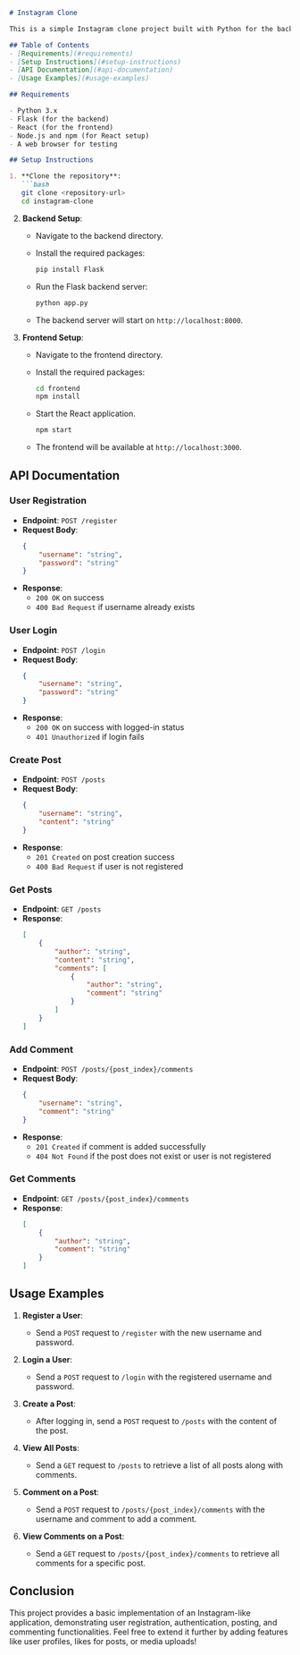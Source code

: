 ```markdown
# Instagram Clone

This is a simple Instagram clone project built with Python for the backend and React for the frontend. The application allows users to register, log in, create posts, and comment on them. 

## Table of Contents
- [Requirements](#requirements)
- [Setup Instructions](#setup-instructions)
- [API Documentation](#api-documentation)
- [Usage Examples](#usage-examples)

## Requirements

- Python 3.x
- Flask (for the backend)
- React (for the frontend)
- Node.js and npm (for React setup)
- A web browser for testing

## Setup Instructions

1. **Clone the repository**:
   ```bash
   git clone <repository-url>
   cd instagram-clone
   ```

2. **Backend Setup**:
   - Navigate to the backend directory.
   - Install the required packages:
     ```bash
     pip install Flask
     ```

   - Run the Flask backend server:
     ```bash
     python app.py
     ```
   - The backend server will start on `http://localhost:8000`.

3. **Frontend Setup**:
   - Navigate to the frontend directory.
   - Install the required packages:
     ```bash
     cd frontend
     npm install
     ```

   - Start the React application.
     ```bash
     npm start
     ```
   - The frontend will be available at `http://localhost:3000`.

## API Documentation

### User Registration
- **Endpoint**: `POST /register`
- **Request Body**:
  ```json
  {
      "username": "string",
      "password": "string"
  }
  ```
- **Response**: 
  - `200 OK` on success
  - `400 Bad Request` if username already exists

### User Login
- **Endpoint**: `POST /login`
- **Request Body**:
  ```json
  {
      "username": "string",
      "password": "string"
  }
  ```
- **Response**: 
  - `200 OK` on success with logged-in status
  - `401 Unauthorized` if login fails

### Create Post
- **Endpoint**: `POST /posts`
- **Request Body**:
  ```json
  {
      "username": "string",
      "content": "string"
  }
  ```
- **Response**: 
  - `201 Created` on post creation success
  - `400 Bad Request` if user is not registered

### Get Posts
- **Endpoint**: `GET /posts`
- **Response**:
  ```json
  [
      {
          "author": "string",
          "content": "string",
          "comments": [
              {
                  "author": "string",
                  "comment": "string"
              }
          ]
      }
  ]
  ```

### Add Comment
- **Endpoint**: `POST /posts/{post_index}/comments`
- **Request Body**:
  ```json
  {
      "username": "string",
      "comment": "string"
  }
  ```
- **Response**: 
  - `201 Created` if comment is added successfully
  - `404 Not Found` if the post does not exist or user is not registered

### Get Comments
- **Endpoint**: `GET /posts/{post_index}/comments`
- **Response**:
  ```json
  [
      {
          "author": "string",
          "comment": "string"
      }
  ]
  ```

## Usage Examples

1. **Register a User**:
   - Send a `POST` request to `/register` with the new username and password.

2. **Login a User**:
   - Send a `POST` request to `/login` with the registered username and password.

3. **Create a Post**:
   - After logging in, send a `POST` request to `/posts` with the content of the post.

4. **View All Posts**:
   - Send a `GET` request to `/posts` to retrieve a list of all posts along with comments.

5. **Comment on a Post**:
   - Send a `POST` request to `/posts/{post_index}/comments` with the username and comment to add a comment.

6. **View Comments on a Post**:
   - Send a `GET` request to `/posts/{post_index}/comments` to retrieve all comments for a specific post.

## Conclusion

This project provides a basic implementation of an Instagram-like application, demonstrating user registration, authentication, posting, and commenting functionalities. Feel free to extend it further by adding features like user profiles, likes for posts, or media uploads!
```